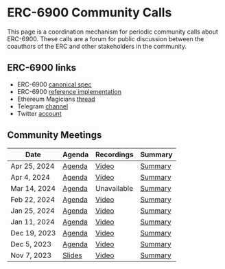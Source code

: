 # ERC-6900 Community Calls

This page is a coordination mechanism for periodic community calls about ERC-6900. These calls are a forum for public discussion between the coauthors of the ERC and other stakeholders in the community.

## ERC-6900 links

- ERC-6900 [canonical spec](https://eips.ethereum.org/EIPS/eip-6900)
- ERC-6900 [reference implementation](https://github.com/erc6900/reference-implementation)
- Ethereum Magicians [thread](https://ethereum-magicians.org/t/erc-6900-modular-smart-contract-accounts-and-plugins/13885)
- Telegram [channel](https://t.me/+KfB9WuhKDgk5YzIx)
- Twitter [account](https://twitter.com/erc6900)

## Community Meetings

| Date         | Agenda                                                                                                         | Recordings                                                                                                                                                | Summary                                                                                                     |
| ------------ | -------------------------------------------------------------------------------------------------------------- | --------------------------------------------------------------------------------------------------------------------------------------------------------- | ----------------------------------------------------------------------------------------------------------- |
| Apr 25, 2024 | [Agenda](https://github.com/erc6900/resources/issues/34)                                                       | [Video](https://alchemy.zoom.us/rec/share/KSpbPMhQhqDk2jJUs1JFHsEfftWWqXG2aLAIP390YP6mvCfRmWDERZ3fRJNuYA1m.jCI1sGHDIWfl_u9D)                              | [Summary](https://github.com/erc6900/resources/issues/34#issuecomment-2078269179)                           |
| Apr 4, 2024  | [Agenda](https://docs.google.com/presentation/d/1TyZ8Hx3arNJMFaqr6EJnSml2zBT0y2XEIuNIMjac7Q4/edit?usp=sharing) | [Video](https://alchemy.zoom.us/rec/share/-PF_3jS1aIcw4ipPyy62w6AqbUTz5NM6bmq09WCt5Km1J1UYAZr5_ZvEZ-ONPT_o.KtN6e0t85fKSekKV)                              | [Summary](https://github.com/erc6900/resources/issues/30)                                                   |
| Mar 14, 2024 | [Agenda](https://github.com/erc6900/resources/issues/29)                                                       | Unavailable                                                                                                                                               | [Summary](https://github.com/erc6900/resources/issues/29#issuecomment-1998508936)                           |
| Feb 22, 2024 | [Agenda](https://github.com/erc6900/resources/issues/28#issue-2147352729)                                      | [Video](https://alchemy.zoom.us/rec/play/uL9AHi6AEZdDOL77bs-h0)                                                                                           | [Summary](https://github.com/erc6900/resources/issues/28#issuecomment-1960547514)                           |
| Jan 25, 2024 | [Agenda](https://github.com/erc6900/resources/issues/26#issue-2092883155)                                      | [Video](https://alchemy.zoom.us/rec/play/iFeSpnhQM0m2oc9vlIZq7o6qFrvwFzalJtwuOav5YQHPnrbvM0Px8UJfHGN-sXZ73nHm4iAE3RdtWXR7.Hg9WI26PP1-t2O2I)               | [Summary](https://github.com/erc6900/resources/issues/26#issuecomment-1910783400)                           |
| Jan 11, 2024 | [Agenda](https://github.com/erc6900/resources/issues/23#issue-2060380506)                                      | [Video](https://alchemy.zoom.us/rec/play/YwnoR07wKLHMF_LA8-16H-7g_1Cj1t1FLH9gURaY8baJc1Woev6r3NmkZBAA-XbZfHZFK7HfAXCAzZRe.GA2FTJqcq7rbgAc1?autoplay=true) | [Summary](https://github.com/erc6900/resources/issues/23#issuecomment-1888389367)                           |
| Dec 19, 2023 | [Agenda](https://github.com/erc6900/resources/issues/19#issue-2038396083)                                      | [Video](https://alchemy.zoom.us/rec/play/HbFYQb7U0REfp7-SSSzLCPdh0cmxGRJUQhqMnkKDt9yhTeJCahkadAmNqds_VmIzSnApkBEjz_yQvYtW.ukrJd-0FEXqjh1Yy)               | [Summary](https://github.com/erc6900/resources/issues/19#issuecomment-1863321120)                           |
| Dec 5, 2023  | [Agenda](https://github.com/erc6900/resources/issues/3)                                                        | [Video](https://alchemy.zoom.us/rec/play/nK3fBkTJKRlNmpK5ZgTa6QvWmOsj7QlYwDeCJcRA2aw7_ATedLOZ4UxGz5aDcLVQ0CSMD6vMevQPib2w.N-lCzE9QTJokhawZ)               | [Summary](https://github.com/erc6900/resources/issues/3#issuecomment-1843878570)                            |
| Nov 7, 2023  | [Slides](https://docs.google.com/presentation/d/11PzDrBr-OhRk44rf4dzgFE87I9_3LDB8eTeAlLYR9ls/edit?usp=sharing) | [Video](https://alchemy.zoom.us/rec/play/dMm1g_IkDxmEt3SQ0j2euqpWSfA__42y8zl4_GlQdOX-HNdjvl1uoSiqDhM9bOuwEShwYRxxg17IEelQ.ue4rZXEICHlG89HG)               | [Summary](https://docs.google.com/document/d/1EUsWw43hvQsqKH25s_HMA8BxzcVyySUadLO_JwwXd6M/edit?usp=sharing) |
